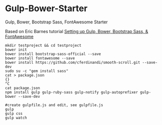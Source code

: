 Gulp-Bower-Starter
==================

Gulp, Bower, Bootstrap Sass, FontAwesome Starter

Based on Eric Barnes tutorial [Setting up Gulp, Bower, Bootstrap Sass, & FontAwesome](http://ericlbarnes.com/setting-gulp-bower-bootstrap-sass-fontawesome/)

```
mkdir testproject && cd testproject
bower init
bower install bootstrap-sass-official --save
bower install fontawesome --save
bower install https://github.com/cferdinandi/smooth-scroll.git --save-dev
sudo su -c "gem install sass"
cat > package.json
{}
^C
cat package.json
npm install gulp gulp-ruby-sass gulp-notify gulp-autoprefixer gulp-bower --save-dev

#create gulpfile.js and edit, see gulpfile.js
gulp
gulp css
gulp watch
```
